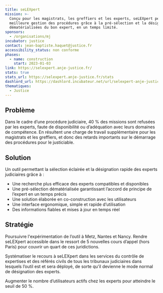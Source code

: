 ```yaml
---
title: seLEXpert
mission: >-
  Conçu pour les magistrats, les greffiers et les experts, seLEXpert permet une
  meilleure gestion des procédures grâce à la pré-sélection et la désignation
  dématérialisées du bon expert, en un temps limité.
sponsors:
  - /organisations/mj
incubator: justice
contact: jean-baptiste.haquet@justice.fr
accessibility_status: non conforme
phases:
  - name: construction
    start: 2023-01-03
link: https://selexpert.anje-justice.fr/
stats: true
stats_url: https://selexpert.anje-justice.fr/stats
dashlord_url: https://dashlord.incubateur.net/url/selexpert-anje-justice-fr/
thematiques:
  - Justice
---
```

## Problème

Dans le cadre d’une procédure judiciaire, 40 % des missions sont refusées par les experts, faute de disponibilité ou d’adéquation avec leurs domaines de compétence. En résultent une charge de travail supplémentaire pour les magistrats et les greffiers, et donc des retards importants sur le démarrage des procédures pour le justiciable.

## Solution

Un outil permettant la sélection éclairée et la désignation rapide des experts judiciaires grâce à :
- Une recherche plus efficace des experts compatibles et disponibles
- Une pré-sélection dématérialisée garantissant l’accord de principe de l’expert en un temps précis
- Une solution élaborée en co-construction avec les utilisateurs
- Une interface ergonomique, simple et rapide d’utilisation
- Des informations fiables et mises à jour en temps réel

## Stratégie

Poursuivre l'expérimentation de l’outil à Metz, Nantes et Nancy. Rendre seLEXpert accessible dans le ressort de 5 nouvelles cours d’appel (hors Paris) pour couvrir un quart de ces juridictions.

Systématiser le recours à seLEXpert dans les services du contrôle de expertises et des référés civils de tous les tribunaux judiciaires dans lesquels l’outil est et sera déployé, de sorte qu’il devienne le mode normal de désignation des experts.

Augmenter le nombre d’utilisateurs actifs chez les experts pour atteindre le seuil de 50 %.